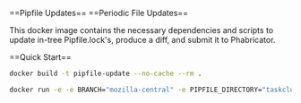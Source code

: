 
==Pipfile Updates==
==Periodic File Updates==

This docker image contains the necessary dependencies and scripts to update in-tree Pipfile.lock's,
produce a diff, and submit it to Phabricator.


==Quick Start==

```sh
docker build -t pipfile-update --no-cache --rm .

docker run -e -e BRANCH="mozilla-central" -e PIPFILE_DIRECTORY="taskcluster/docker/funsize-update-generator" pipfile-update
```
